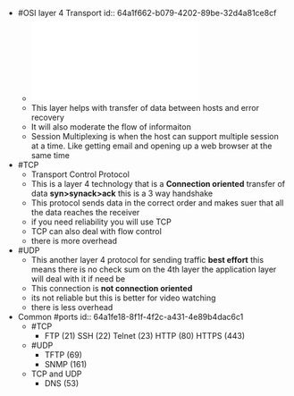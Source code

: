 - #OSI layer 4 Transport
  id:: 64a1f662-b079-4202-89be-32d4a81ce8cf
	- ![05-02+The+Transport+Layer+Header,+Transmission+Control+Protocol+TCP+and+User+Datagram+Protocol+UDP.pdf](../assets/05-02+The+Transport+Layer+Header,+Transmission+Control+Protocol+TCP+and+User+Datagram+Protocol+UDP_1688336222699_0.pdf)
	- This layer helps with transfer of data between hosts and error recovery
	- It will also moderate the flow of informaiton
	- Session Multiplexing is when the host can support multiple session at a time. Like getting email and opening up a web browser at the same time
- #TCP
	- Transport Control Protocol
	- This is a layer 4 technology that is a **Connection oriented** transfer of data **syn>synack>ack** this is a 3 way handshake
	- This protocol sends data in the correct order and makes suer that all the data reaches the receiver
	- if you need reliability you will use TCP
	- TCP can also deal with flow control
	- there is more overhead
- #UDP
	- This another layer 4 protocol for sending traffic **best effort** this means there is no check sum on the 4th layer the application layer will deal with it if need be
	- This connection is **not connection oriented**
	- its not reliable but this is better for video watching
	- there is less overhead
- Common #ports
  id:: 64a1fe18-8f1f-4f2c-a431-4e89b4dac6c1
	- #TCP
		- FTP (21)
		  SSH (22)
		  Telnet (23)
		  HTTP (80)
		  HTTPS (443)
	- #UDP
		- TFTP (69)
		- SNMP (161)
	- TCP and UDP
		- DNS (53)